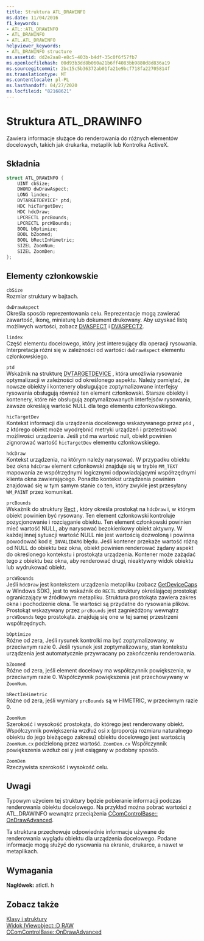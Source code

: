 ```yaml
---
title: Struktura ATL_DRAWINFO
ms.date: 11/04/2016
f1_keywords:
- ATL::ATL_DRAWINFO
- ATL_DRAWINFO
- ATL.ATL_DRAWINFO
helpviewer_keywords:
- ATL_DRAWINFO structure
ms.assetid: dd2e2aa8-e8c5-403b-b4df-35c0f6f57fb7
ms.openlocfilehash: 00d93b3dd8b060a21b6ff4083bb9880d8d836a19
ms.sourcegitcommit: 2bc15c5b36372ab01fa21e9bcf718fa22705814f
ms.translationtype: MT
ms.contentlocale: pl-PL
ms.lasthandoff: 04/27/2020
ms.locfileid: "82168621"
---
```

# <a name="atl_drawinfo-structure"></a>Struktura ATL_DRAWINFO

Zawiera informacje służące do renderowania do różnych elementów docelowych, takich jak drukarka, metaplik lub Kontrolka ActiveX.

## <a name="syntax"></a>Składnia

```cpp
struct ATL_DRAWINFO {
    UINT cbSize;
    DWORD dwDrawAspect;
    LONG lindex;
    DVTARGETDEVICE* ptd;
    HDC hicTargetDev;
    HDC hdcDraw;
    LPCRECTL prcBounds;
    LPCRECTL prcWBounds;
    BOOL bOptimize;
    BOOL bZoomed;
    BOOL bRectInHimetric;
    SIZEL ZoomNum;
    SIZEL ZoomDen;
};
```

## <a name="members"></a>Elementy członkowskie

`cbSize`<br/>
Rozmiar struktury w bajtach.

`dwDrawAspect`<br/>
Określa sposób reprezentowania celu. Reprezentacje mogą zawierać zawartość, ikonę, miniaturę lub dokument drukowany. Aby uzyskać listę możliwych wartości, zobacz [DVASPECT](/windows/win32/api/wtypes/ne-wtypes-dvaspect) i [DVASPECT2](/windows/win32/api/ocidl/ne-ocidl-dvaspect2).

`lindex`<br/>
Część elementu docelowego, który jest interesujący dla operacji rysowania. Interpretacja różni się w zależności od wartości `dwDrawAspect` elementu członkowskiego.

`ptd`<br/>
Wskaźnik na strukturę [DVTARGETDEVICE](/windows/win32/api/objidl/ns-objidl-dvtargetdevice) , która umożliwia rysowanie optymalizacji w zależności od określonego aspektu. Należy pamiętać, że nowsze obiekty i kontenery obsługujące zoptymalizowane interfejsy rysowania obsługują również ten element członkowski. Starsze obiekty i kontenery, które nie obsługują zoptymalizowanych interfejsów rysowania, zawsze określają wartość NULL dla tego elementu członkowskiego.

`hicTargetDev`<br/>
Kontekst informacji dla urządzenia docelowego wskazywanego przez `ptd` , z którego obiekt może wyodrębnić metryki urządzeń i przetestować możliwości urządzenia. Jeśli `ptd` ma wartość null, obiekt powinien zignorować wartość `hicTargetDev` elementu członkowskiego.

`hdcDraw`<br/>
Kontekst urządzenia, na którym należy narysować. W przypadku obiektu bez okna `hdcDraw` element członkowski znajduje się w trybie `MM_TEXT` mapowania ze współrzędnymi logicznymi odpowiadającymi współrzędnymi klienta okna zawierającego. Ponadto kontekst urządzenia powinien znajdować się w tym samym stanie co ten, który zwykle jest przesyłany `WM_PAINT` przez komunikat.

`prcBounds`<br/>
Wskaźnik do struktury [Rect](/windows/win32/api/windef/ns-windef-rectl) , który określa prostokąt na `hdcDraw` i, w którym obiekt powinien być rysowany. Ten element członkowski kontroluje pozycjonowanie i rozciąganie obiektu. Ten element członkowski powinien mieć wartość NULL, aby narysować bezokienkowy obiekt aktywny. W każdej innej sytuacji wartość NULL nie jest wartością dozwoloną i powinna powodować kod `E_INVALIDARG` błędu. Jeśli kontener przekaże wartość różną od NULL do obiektu bez okna, obiekt powinien renderować żądany aspekt do określonego kontekstu i prostokąta urządzenia. Kontener może zażądać tego z obiektu bez okna, aby renderować drugi, nieaktywny widok obiektu lub wydrukować obiekt.

`prcWBounds`<br/>
Jeśli `hdcDraw` jest kontekstem urządzenia metapliku (zobacz [GetDeviceCaps](/windows/win32/api/wingdi/nf-wingdi-getdevicecaps) w Windows SDK), jest to wskaźnik do `RECTL` struktury określającej prostokąt ograniczający w źródłowym metapliku. Struktura prostokąta zawiera zakres okna i pochodzenie okna. Te wartości są przydatne do rysowania plików. Prostokąt wskazywany przez `prcBounds` jest zagnieżdżony wewnątrz `prcWBounds` tego prostokąta. znajdują się one w tej samej przestrzeni współrzędnych.

`bOptimize`<br/>
Różne od zera, Jeśli rysunek kontrolki ma być zoptymalizowany, w przeciwnym razie 0. Jeśli rysunek jest zoptymalizowany, stan kontekstu urządzenia jest automatycznie przywracany po zakończeniu renderowania.

`bZoomed`<br/>
Różne od zera, jeśli element docelowy ma współczynnik powiększenia, w przeciwnym razie 0. Współczynnik powiększenia jest przechowywany w `ZoomNum`.

`bRectInHimetric`<br/>
Różne od zera, jeśli wymiary `prcBounds` są w HIMETRIC, w przeciwnym razie 0.

`ZoomNum`<br/>
Szerokość i wysokość prostokąta, do którego jest renderowany obiekt. Współczynnik powiększenia wzdłuż osi x (proporcja rozmiaru naturalnego obiektu do jego bieżącego zakresu) obiektu docelowego jest wartością `ZoomNum.cx` podzieloną przez wartość. `ZoomDen.cx` Współczynnik powiększenia wzdłuż osi y jest osiągany w podobny sposób.

`ZoomDen`<br/>
Rzeczywista szerokość i wysokość celu.

## <a name="remarks"></a>Uwagi

Typowym użyciem tej struktury będzie pobieranie informacji podczas renderowania obiektu docelowego. Na przykład można pobrać wartości z ATL_DRAWINFO wewnątrz przeciążenia [CComControlBase:: OnDrawAdvanced](ccomcontrolbase-class.md#ondrawadvanced).

Ta struktura przechowuje odpowiednie informacje używane do renderowania wyglądu obiektu dla urządzenia docelowego. Podane informacje mogą służyć do rysowania na ekranie, drukarce, a nawet w metaplikach.

## <a name="requirements"></a>Wymagania

**Nagłówek:** atlctl. h

## <a name="see-also"></a>Zobacz także

[Klasy i struktury](../../atl/reference/atl-classes.md)<br/>
[Widok IViewobject::D RAW](/windows/win32/api/oleidl/nf-oleidl-iviewobject-draw)<br/>
[CComControlBase::OnDrawAdvanced](../../atl/reference/ccomcontrolbase-class.md#ondrawadvanced)
